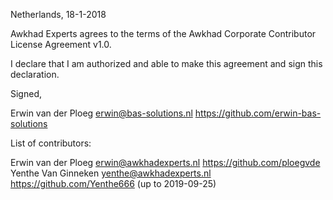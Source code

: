 Netherlands, 18-1-2018

Awkhad Experts agrees to the terms of the Awkhad Corporate Contributor License
Agreement v1.0.

I declare that I am authorized and able to make this agreement and sign this
declaration.

Signed,

Erwin van der Ploeg erwin@bas-solutions.nl https://github.com/erwin-bas-solutions

List of contributors:

Erwin van der Ploeg erwin@awkhadexperts.nl https://github.com/ploegvde
Yenthe Van Ginneken yenthe@awkhadexperts.nl https://github.com/Yenthe666 (up to 2019-09-25)
